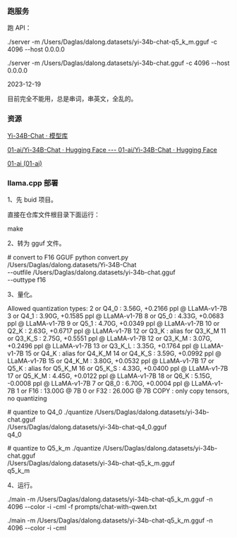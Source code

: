 ### 跑服务

跑 API：

./server -m /Users/Daglas/dalong.datasets/yi-34b-chat-q5_k_m.gguf -c 4096 --host 0.0.0.0


./server -m /Users/Daglas/dalong.datasets/yi-34b-chat.gguf -c 4096 --host 0.0.0.0


2023-12-19

目前完全不能用，总是串词，串英文，全乱的。


### 资源

[Yi-34B-Chat · 模型库](https://www.modelscope.cn/models/01ai/Yi-34B-Chat/files)

[01-ai/Yi-34B-Chat · Hugging Face --- 01-ai/Yi-34B-Chat · Hugging Face](https://huggingface.co/01-ai/Yi-34B-Chat)

[01-ai (01-ai)](https://huggingface.co/01-ai)

### llama.cpp 部署

1、先 buid 项目。

直接在仓库文件根目录下面运行：

make

2、转为 gguf 文件。

\# convert to F16 GGUF
python convert.py /Users/Daglas/dalong.datasets/Yi-34B-Chat \
         --outfile /Users/Daglas/dalong.datasets/yi-34b-chat.gguf \
         --outtype f16

3、量化。

Allowed quantization types:
   2  or  Q4_0   :  3.56G, +0.2166 ppl @ LLaMA-v1-7B
   3  or  Q4_1   :  3.90G, +0.1585 ppl @ LLaMA-v1-7B
   8  or  Q5_0   :  4.33G, +0.0683 ppl @ LLaMA-v1-7B
   9  or  Q5_1   :  4.70G, +0.0349 ppl @ LLaMA-v1-7B
  10  or  Q2_K   :  2.63G, +0.6717 ppl @ LLaMA-v1-7B
  12  or  Q3_K   : alias for Q3_K_M
  11  or  Q3_K_S :  2.75G, +0.5551 ppl @ LLaMA-v1-7B
  12  or  Q3_K_M :  3.07G, +0.2496 ppl @ LLaMA-v1-7B
  13  or  Q3_K_L :  3.35G, +0.1764 ppl @ LLaMA-v1-7B
  15  or  Q4_K   : alias for Q4_K_M
  14  or  Q4_K_S :  3.59G, +0.0992 ppl @ LLaMA-v1-7B
  15  or  Q4_K_M :  3.80G, +0.0532 ppl @ LLaMA-v1-7B
  17  or  Q5_K   : alias for Q5_K_M
  16  or  Q5_K_S :  4.33G, +0.0400 ppl @ LLaMA-v1-7B
  17  or  Q5_K_M :  4.45G, +0.0122 ppl @ LLaMA-v1-7B
  18  or  Q6_K   :  5.15G, -0.0008 ppl @ LLaMA-v1-7B
   7  or  Q8_0   :  6.70G, +0.0004 ppl @ LLaMA-v1-7B
   1  or  F16    : 13.00G              @ 7B
   0  or  F32    : 26.00G              @ 7B
          COPY   : only copy tensors, no quantizing


\# quantize to Q4_0
./quantize /Users/Daglas/dalong.datasets/yi-34b-chat.gguf \
           /Users/Daglas/dalong.datasets/yi-34b-chat-q4_0.gguf \
           q4_0

\# quantize to Q5_k_m
./quantize /Users/Daglas/dalong.datasets/yi-34b-chat.gguf \
           /Users/Daglas/dalong.datasets/yi-34b-chat-q5_k_m.gguf \
           q5_k_m

4、运行。

./main -m /Users/Daglas/dalong.datasets/yi-34b-chat-q5_k_m.gguf -n 4096 --color -i -cml -f prompts/chat-with-qwen.txt

./main -m /Users/Daglas/dalong.datasets/yi-34b-chat-q5_k_m.gguf -n 4096 --color -i -cml


